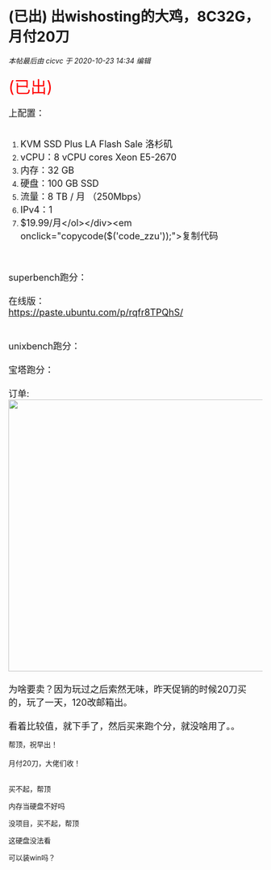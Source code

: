 # (已出)  出wishosting的大鸡，8C32G，月付20刀


<i class="pstatus"> 本帖最后由 cicvc 于 2020-10-23 14:34 编辑 </i><br />
<br />
<font size="6"><font color="Red">(已出) </font></font><br />
<br />
<font size="4">上配置：<br />
<br /><div class="blockcode"><div id="code_zzu"><ol><li>KVM SSD Plus LA Flash Sale 洛杉矶<br /><li>vCPU：8 vCPU cores Xeon E5-2670<br /><li>内存：32 GB<br /><li>硬盘：100 GB SSD<br /><li>流量：8 TB / 月 （250Mbps）<br /><li>IPv4：1<br /><li>$19.99/月</ol></div><em onclick="copycode($('code_zzu'));">复制代码</em></div><br />
<br />
superbench跑分：<br />
<img id="aimg_z0S5f" onclick="zoom(this, this.src, 0, 0, 0)" class="zoom" src="https://i.loli.net/2020/10/23/yXzm46d91OqZJBM.jpg" onmouseover="img_onmouseoverfunc(this)" onload="thumbImg(this)" border="0" alt="" /><br />
<br />
在线版：<br />
 https://paste.ubuntu.com/p/rqfr8TPQhS/<br />
<br />
<br />
unixbench跑分：<br />
<img id="aimg_JJoA2" onclick="zoom(this, this.src, 0, 0, 0)" class="zoom" src="https://i.loli.net/2020/10/23/4rhZmQ52pxPcKEI.jpg" onmouseover="img_onmouseoverfunc(this)" onload="thumbImg(this)" border="0" alt="" /><br />
<br />
宝塔跑分：<br />
<br />
<img id="aimg_g5L5L" onclick="zoom(this, this.src, 0, 0, 0)" class="zoom" src="https://i.loli.net/2020/10/23/BXvTJGZKz6f7YVF.jpg" onmouseover="img_onmouseoverfunc(this)" onload="thumbImg(this)" border="0" alt="" /><br />
订单:<br />
<img id="aimg_eackr" onclick="zoom(this, this.src, 0, 0, 0)" class="zoom" width="577" height="538" src="https://i.loli.net/2020/10/23/qkjB1gt8izxQ9UR.png" border="0" alt="" /><br />
<br />
为啥要卖？因为玩过之后索然无味，昨天促销的时候20刀买的，玩了一天，120改邮箱出。<br />
<br />
看着比较值，就下手了，然后买来跑个分，就没啥用了。。</font>

帮顶，祝早出！<br />
<br />
月付20刀，大佬们收！<br />
<br />
<img src="static/image/smiley/default/lol.gif" smilieid="12" border="0" alt="" /><img src="static/image/smiley/default/lol.gif" smilieid="12" border="0" alt="" /><img src="static/image/smiley/default/lol.gif" smilieid="12" border="0" alt="" />

买不起，帮顶

内存当硬盘不好吗

没项目，买不起，帮顶

这硬盘没法看

可以装win吗？

